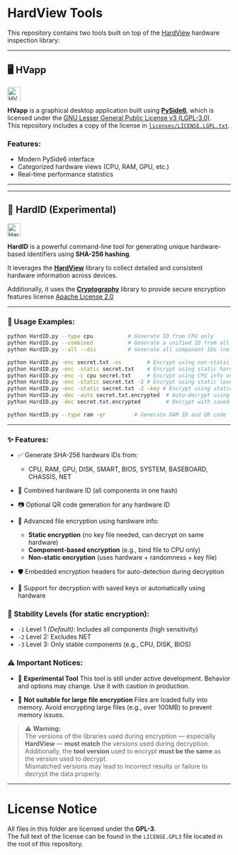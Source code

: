

# HardView Tools

This repository contains two tools built on top of the [HardView](https://github.com/gafoo173/hardview) hardware inspection library:

---

## 🖥️ HVapp
<img src="https://img.shields.io/badge/HVapp-1.0.1-informational" alt="HVapp" height="30">

**HVapp** is a graphical desktop application built using **[PySide6](https://doc.qt.io/qtforpython/)**, which is licensed under the [GNU Lesser General Public License v3 (LGPL-3.0)](https://www.gnu.org/licenses/lgpl-3.0.html).  
This repository includes a copy of the license in [`licenses/LICENSE.LGPL.txt`](licenses/LICENSE.LGPL.txt).

### Features:
- Modern PySide6 interface
- Categorized hardware views (CPU, RAM, GPU, etc.)
- Real-time performance statistics

---

---

## 🔐 HardID (Experimental)
<img src="https://img.shields.io/badge/HardID-2.4.0-blueviolet" alt="HardID" height="30">

**HardID** is a powerful command-line tool for generating unique hardware-based identifiers using **SHA-256 hashing**.

It leverages the [**HardView**](https://github.com/gafoo173/HardView) library to collect detailed and consistent hardware information across devices.

Additionally, it uses the [**Cryptography**](https://github.com/pyca/cryptography) library to provide secure encryption features license [Apache License 2.0](https://github.com/gafoo173/HardView/blob/main/licenses/LICENSE-Apache-2.0.txt)


---

### 🚀 Usage Examples:

```bash
python HardID.py --type cpu           # Generate ID from CPU only
python HardID.py --combined           # Generate a unified ID from all components
python HardID.py --all --dis          # Generate all component IDs (no logo)

python HardID.py -enc secret.txt -ns        # Encrypt using non-static method
python HardID.py -enc -static secret.txt    # Encrypt using static hardware hash
python HardID.py -enc -c cpu secret.txt     # Encrypt using CPU info only
python HardID.py -enc -static secret.txt -2 # Encrypt using static level 2
python HardID.py -enc -static secret.txt -2 -key # Encrypt using static level 2 And Save The Key
python HardID.py -dec -auto secret.txt.encrypted  # Auto-decrypt using hardware
python HardID.py -dec secret.txt.encrypted        # Decrypt with saved key

python HardID.py --type ram -qr         # Generate RAM ID and QR code
```

---

### ✨ Features:

* ✅ Generate SHA-256 hardware IDs from:

  * CPU, RAM, GPU, DISK, SMART, BIOS, SYSTEM, BASEBOARD, CHASSIS, NET
* 🔄 Combined hardware ID (all components in one hash)
* 📷 Optional QR code generation for any hardware ID
* 🧩 Advanced file encryption using hardware info:

  * **Static encryption** (no key file needed, can decrypt on same hardware)
  * **Component-based encryption** (e.g., bind file to CPU only)
  * **Non-static encryption** (uses hardware + randomness + key file)
* 🛡️ Embedded encryption headers for auto-detection during decryption
* 📂 Support for decryption with saved keys or automatically using hardware



### 🧪 Stability Levels (for static encryption):

* `-1` Level 1 *(Default)*: Includes all components (high sensitivity)
* `-2` Level 2: Excludes NET
* `-3` Level 3: Only stable components (e.g., CPU, DISK, BIOS)



### ⚠️ Important Notices:

* 🧪 **Experimental Tool**
  This tool is still under active development. Behavior and options may change. Use it with caution in production.

* 📁 **Not suitable for large file encryption**
  Files are loaded fully into memory. Avoid encrypting large files (e.g., over 100MB) to prevent memory issues.

> ⚠️ **Warning:**  
> The versions of the libraries used during encryption — especially **HardView** — **must match** the versions used during decryption.  
> Additionally, the **tool version** used to encrypt **must be the same** as the version used to decrypt.  
> Mismatched versions may lead to incorrect results or failure to decrypt the data properly.

---
# License Notice

All files in this folder are licensed under the **GPL-3**.  
The full text of the license can be found in the `LICENSE.GPL3` file located in the root of this repository.